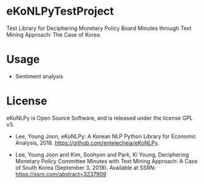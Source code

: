 # eKoNLPyTestProject
Test Library for Deciphering Monetary Policy Board Minutes through Text Mining Approach: The Case of Korea

# Usage
- Sentiment analysis

# License 
eKoNLPy is Open Source Software, and is released under the license GPL v3.

- Lee, Young Joon, eKoNLPy: A Korean NLP Python Library for Economic Analysis, 2018. https://github.com/entelecheia/eKoNLPy.

- Lee, Young Joon and Kim, Soohyon and Park, Ki Young, Deciphering Monetary Policy Committee Minutes with Text Mining Approach: A Case of South Korea (September 3, 2018). Available at SSRN: https://ssrn.com/abstract=3237909

